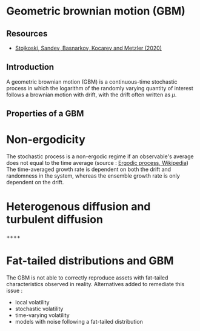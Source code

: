 # Geometric brownian motion (GBM)

## Resources
- [Stojkoski, Sandev, Basnarkov, Kocarev and Metzler (2020)](https://www.mdpi.com/1099-4300/22/12/1432)

## Introduction
A geometric brownian motion (GBM) is a continuous-time stochastic process in which the logarithm of the randomly varying quantity of interest follows a brownian motion with drift, with the drift often written as $\mu$. 

## Properties of a GBM
# Non-ergodicity
The stochastic process is a non-ergodic regime if an observable's average does not equal to the time average (source : [Ergodic process, Wikipedia](https://en.wikipedia.org/wiki/Ergodic_process))
The time-averaged growth rate is dependent on both the drift and randomness in the system, whereas the ensemble growth rate is only dependent on the drift. 

# Heterogenous diffusion and turbulent diffusion
++++

# Fat-tailed distributions and GBM
The GBM is not able to correctly reproduce assets with fat-tailed characteristics observed in reality. 
Alternatives added to remediate this issue : 
- local volatility
- stochastic volatility
- time-varying volatility
- models with noise following a fat-tailed distribution
